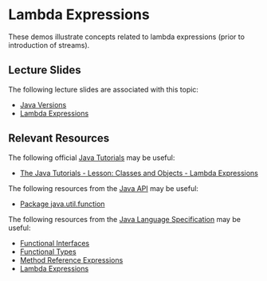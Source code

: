 Lambda Expressions
=================================================

These demos illustrate concepts related to lambda expressions (prior to introduction of streams).

## Lecture Slides ##

The following lecture slides are associated with this topic:

- [Java Versions](https://drive.google.com/open?id=19sbAraldveqQ5jQGn9zGEr1ANtEkvW1S)
- [Lambda Expressions](https://drive.google.com/open?id=1PF9o9JhsDhJR3Zna3rGli2aJcX-oa504)

## Relevant Resources ##

The following official [Java Tutorials](http://docs.oracle.com/javase/tutorial/index.html) may be useful:

- [The Java Tutorials - Lesson: Classes and Objects - Lambda Expressions](https://docs.oracle.com/javase/tutorial/java/javaOO/lambdaexpressions.html)

The following resources from the [Java API](https://docs.oracle.com/en/java/javase/13/docs/api/index.html) may be useful:

- [Package java.util.function](https://docs.oracle.com/en/java/javase/13/docs/api/java.base/java/util/function/package-summary.html)

The following resources from the [Java Language Specification](https://docs.oracle.com/javase/specs/jls/se13/html/index.html) may be useful:

- [Functional Interfaces](https://docs.oracle.com/javase/specs/jls/se13/html/jls-9.html#jls-9.8)
- [Functional Types](https://docs.oracle.com/javase/specs/jls/se13/html/jls-9.html#jls-9.9)
- [Method Reference Expressions](https://docs.oracle.com/javase/specs/jls/se13/html/jls-15.html#jls-15.13)
- [Lambda Expressions](https://docs.oracle.com/javase/specs/jls/se13/html/jls-15.html#jls-15.27)
